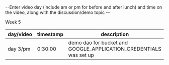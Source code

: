 --Enter video day (include am or pm for before and after lunch) and time on the video, along with the discussion/demo topic --

Week 5

| day/video | timestamp | description |
|--------|--------|--------|
| day 3/pm | 0:30:00 |demo dao for bucket and GOOGLE_APPLICATION_CREDENTIALS was set up |